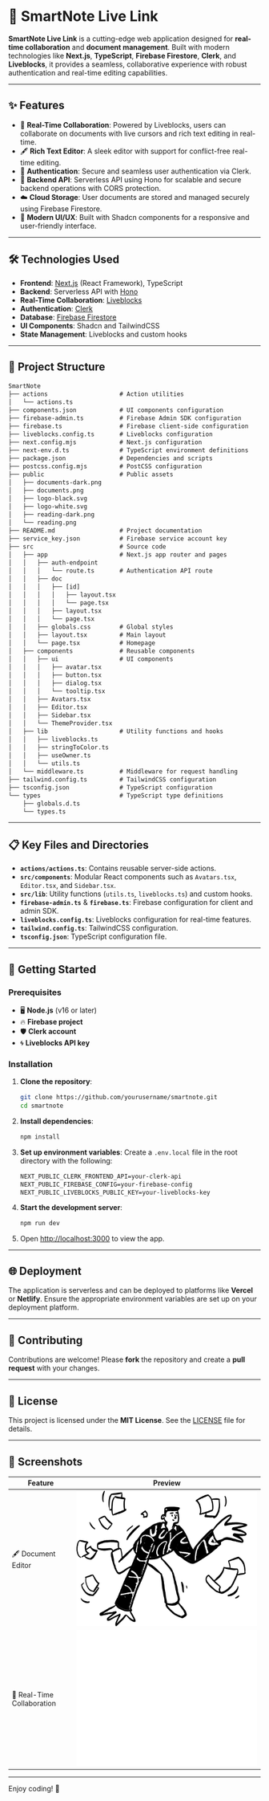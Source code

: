 
# 📝 SmartNote Live Link

**SmartNote Live Link** is a cutting-edge web application designed for **real-time collaboration** and **document management**. Built with modern technologies like **Next.js**, **TypeScript**, **Firebase Firestore**, **Clerk**, and **Liveblocks**, it provides a seamless, collaborative experience with robust authentication and real-time editing capabilities.

---

## ✨ Features

- 🔄 **Real-Time Collaboration**: Powered by Liveblocks, users can collaborate on documents with live cursors and rich text editing in real-time.
- 🖋️ **Rich Text Editor**: A sleek editor with support for conflict-free real-time editing.
- 🔐 **Authentication**: Secure and seamless user authentication via Clerk.
- 🚀 **Backend API**: Serverless API using Hono for scalable and secure backend operations with CORS protection.
- ☁️ **Cloud Storage**: User documents are stored and managed securely using Firebase Firestore.
- 🎨 **Modern UI/UX**: Built with Shadcn components for a responsive and user-friendly interface.

---

## 🛠️ Technologies Used

- **Frontend**: [Next.js](https://nextjs.org/) (React Framework), TypeScript
- **Backend**: Serverless API with [Hono](https://hono.dev/)
- **Real-Time Collaboration**: [Liveblocks](https://liveblocks.io/)
- **Authentication**: [Clerk](https://clerk.dev/)
- **Database**: [Firebase Firestore](https://firebase.google.com/products/firestore)
- **UI Components**: Shadcn and TailwindCSS
- **State Management**: Liveblocks and custom hooks

---

## 📂 Project Structure

```
SmartNote
├── actions                    # Action utilities
│   └── actions.ts
├── components.json            # UI components configuration
├── firebase-admin.ts          # Firebase Admin SDK configuration
├── firebase.ts                # Firebase client-side configuration
├── liveblocks.config.ts       # Liveblocks configuration
├── next.config.mjs            # Next.js configuration
├── next-env.d.ts              # TypeScript environment definitions
├── package.json               # Dependencies and scripts
├── postcss.config.mjs         # PostCSS configuration
├── public                     # Public assets
│   ├── documents-dark.png
│   ├── documents.png
│   ├── logo-black.svg
│   ├── logo-white.svg
│   ├── reading-dark.png
│   └── reading.png
├── README.md                  # Project documentation
├── service_key.json           # Firebase service account key
├── src                        # Source code
│   ├── app                    # Next.js app router and pages
│   │   ├── auth-endpoint
│   │   │   └── route.ts       # Authentication API route
│   │   ├── doc
│   │   │   ├── [id]
│   │   │   │   ├── layout.tsx
│   │   │   │   └── page.tsx
│   │   │   ├── layout.tsx
│   │   │   └── page.tsx
│   │   ├── globals.css        # Global styles
│   │   ├── layout.tsx         # Main layout
│   │   └── page.tsx           # Homepage
│   ├── components             # Reusable components
│   │   ├── ui                 # UI components
│   │   │   ├── avatar.tsx
│   │   │   ├── button.tsx
│   │   │   ├── dialog.tsx
│   │   │   └── tooltip.tsx
│   │   ├── Avatars.tsx
│   │   ├── Editor.tsx
│   │   ├── Sidebar.tsx
│   │   └── ThemeProvider.tsx
│   ├── lib                    # Utility functions and hooks
│   │   ├── liveblocks.ts
│   │   ├── stringToColor.ts
│   │   ├── useOwner.ts
│   │   └── utils.ts
│   └── middleware.ts          # Middleware for request handling
├── tailwind.config.ts         # TailwindCSS configuration
├── tsconfig.json              # TypeScript configuration
└── types                      # TypeScript type definitions
    ├── globals.d.ts
    └── types.ts
```

---

## 📋 Key Files and Directories

- **`actions/actions.ts`**: Contains reusable server-side actions.
- **`src/components`**: Modular React components such as `Avatars.tsx`, `Editor.tsx`, and `Sidebar.tsx`.
- **`src/lib`**: Utility functions (`utils.ts`, `liveblocks.ts`) and custom hooks.
- **`firebase-admin.ts`** & **`firebase.ts`**: Firebase configuration for client and admin SDK.
- **`liveblocks.config.ts`**: Liveblocks configuration for real-time features.
- **`tailwind.config.ts`**: TailwindCSS configuration.
- **`tsconfig.json`**: TypeScript configuration file.

---

## 🚀 Getting Started

### Prerequisites

- 🖥️ **Node.js** (v16 or later)
- 🔥 **Firebase project**
- 🛡️ **Clerk account**
- 🌀 **Liveblocks API key**

### Installation

1. **Clone the repository**:
   ```bash
   git clone https://github.com/yourusername/smartnote.git
   cd smartnote
   ```

2. **Install dependencies**:
   ```bash
   npm install
   ```

3. **Set up environment variables**:
   Create a `.env.local` file in the root directory with the following:
   ```env
   NEXT_PUBLIC_CLERK_FRONTEND_API=your-clerk-api
   NEXT_PUBLIC_FIREBASE_CONFIG=your-firebase-config
   NEXT_PUBLIC_LIVEBLOCKS_PUBLIC_KEY=your-liveblocks-key
   ```

4. **Start the development server**:
   ```bash
   npm run dev
   ```

5. Open [http://localhost:3000](http://localhost:3000) to view the app.

---

## 🌐 Deployment

The application is serverless and can be deployed to platforms like **Vercel** or **Netlify**. Ensure the appropriate environment variables are set up on your deployment platform.

---

## 🤝 Contributing

Contributions are welcome! Please **fork** the repository and create a **pull request** with your changes.

---

## 📜 License

This project is licensed under the **MIT License**. See the [LICENSE](LICENSE) file for details.

---

## 📸 Screenshots

| Feature                | Preview                          |
|------------------------|-----------------------------------|
| 🖋️ Document Editor      | ![Editor](public/documents.png)  |
| 🔄 Real-Time Collaboration | ![Collaboration](public/documents-dark.png) |

---

Enjoy coding! 🚀
```
